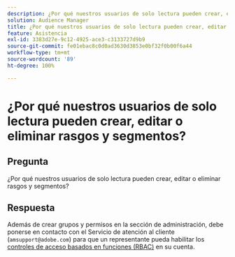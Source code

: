 ```yaml
---
description: ¿Por qué nuestros usuarios de solo lectura pueden crear, editar o eliminar rasgos y segmentos?
solution: Audience Manager
title: ¿Por qué nuestros usuarios de solo lectura pueden crear, editar o eliminar rasgos y segmentos?
feature: Asistencia
exl-id: 3383d27e-9c12-4925-ace3-c3133727d9b9
source-git-commit: fe01ebac8c0d0ad3630d3853e0bf32f0b00f6a44
workflow-type: tm+mt
source-wordcount: '89'
ht-degree: 100%

---
```


# ¿Por qué nuestros usuarios de solo lectura pueden crear, editar o eliminar rasgos y segmentos?

## Pregunta

¿Por qué nuestros usuarios de solo lectura pueden crear, editar o eliminar rasgos y segmentos?

## Respuesta

Además de crear grupos y permisos en la sección de administración, debe ponerse en contacto con el Servicio de atención al cliente (`amsupport@adobe.com`) para que un representante pueda habilitar los [controles de acceso basados en funciones (RBAC)](../features/administration/administration-overview.md) en su cuenta.
